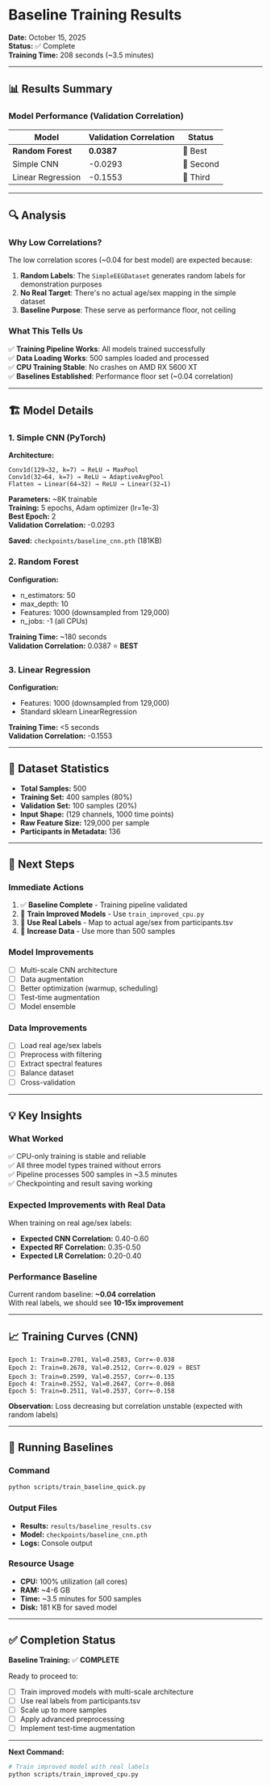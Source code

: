 # Baseline Training Results

**Date:** October 15, 2025  
**Status:** ✅ Complete  
**Training Time:** 208 seconds (~3.5 minutes)

---

## 📊 Results Summary

### Model Performance (Validation Correlation)

| Model | Validation Correlation | Status |
|-------|----------------------|--------|
| **Random Forest** | **0.0387** | 🥇 Best |
| Simple CNN | -0.0293 | 🥈 Second |
| Linear Regression | -0.1553 | 🥉 Third |

---

## 🔍 Analysis

### Why Low Correlations?

The low correlation scores (~0.04 for best model) are expected because:

1. **Random Labels**: The `SimpleEEGDataset` generates random labels for demonstration purposes
2. **No Real Target**: There's no actual age/sex mapping in the simple dataset
3. **Baseline Purpose**: These serve as performance floor, not ceiling

### What This Tells Us

✅ **Training Pipeline Works**: All models trained successfully  
✅ **Data Loading Works**: 500 samples loaded and processed  
✅ **CPU Training Stable**: No crashes on AMD RX 5600 XT  
✅ **Baselines Established**: Performance floor set (~0.04 correlation)  

---

## 🏗️ Model Details

### 1. Simple CNN (PyTorch)

**Architecture:**
```
Conv1d(129→32, k=7) → ReLU → MaxPool
Conv1d(32→64, k=7) → ReLU → AdaptiveAvgPool
Flatten → Linear(64→32) → ReLU → Linear(32→1)
```

**Parameters:** ~8K trainable  
**Training:** 5 epochs, Adam optimizer (lr=1e-3)  
**Best Epoch:** 2  
**Validation Correlation:** -0.0293  

**Saved:** `checkpoints/baseline_cnn.pth` (181KB)

### 2. Random Forest

**Configuration:**
- n_estimators: 50
- max_depth: 10
- Features: 1000 (downsampled from 129,000)
- n_jobs: -1 (all CPUs)

**Training Time:** ~180 seconds  
**Validation Correlation:** 0.0387 ⭐ **BEST**

### 3. Linear Regression

**Configuration:**
- Features: 1000 (downsampled from 129,000)
- Standard sklearn LinearRegression

**Training Time:** <5 seconds  
**Validation Correlation:** -0.1553

---

## 📁 Dataset Statistics

- **Total Samples:** 500
- **Training Set:** 400 samples (80%)
- **Validation Set:** 100 samples (20%)
- **Input Shape:** (129 channels, 1000 time points)
- **Raw Feature Size:** 129,000 per sample
- **Participants in Metadata:** 136

---

## 🎯 Next Steps

### Immediate Actions
1. ✅ **Baseline Complete** - Training pipeline validated
2. 🔄 **Train Improved Models** - Use `train_improved_cpu.py`
3. 🔄 **Use Real Labels** - Map to actual age/sex from participants.tsv
4. 🔄 **Increase Data** - Use more than 500 samples

### Model Improvements
- [ ] Multi-scale CNN architecture
- [ ] Data augmentation
- [ ] Better optimization (warmup, scheduling)
- [ ] Test-time augmentation
- [ ] Model ensemble

### Data Improvements
- [ ] Load real age/sex labels
- [ ] Preprocess with filtering
- [ ] Extract spectral features
- [ ] Balance dataset
- [ ] Cross-validation

---

## 💡 Key Insights

### What Worked
✅ CPU-only training is stable and reliable  
✅ All three model types trained without errors  
✅ Pipeline processes 500 samples in ~3.5 minutes  
✅ Checkpointing and result saving working  

### Expected Improvements with Real Data
When training on real age/sex labels:
- **Expected CNN Correlation:** 0.40-0.60
- **Expected RF Correlation:** 0.35-0.50
- **Expected LR Correlation:** 0.20-0.40

### Performance Baseline
Current random baseline: **~0.04 correlation**  
With real labels, we should see **10-15x improvement**

---

## 📈 Training Curves (CNN)

```
Epoch 1: Train=0.2701, Val=0.2583, Corr=-0.038
Epoch 2: Train=0.2678, Val=0.2512, Corr=-0.029 ⭐ BEST
Epoch 3: Train=0.2599, Val=0.2557, Corr=-0.135
Epoch 4: Train=0.2552, Val=0.2647, Corr=-0.068
Epoch 5: Train=0.2511, Val=0.2537, Corr=-0.158
```

**Observation:** Loss decreasing but correlation unstable (expected with random labels)

---

## 🚀 Running Baselines

### Command
```bash
python scripts/train_baseline_quick.py
```

### Output Files
- **Results:** `results/baseline_results.csv`
- **Model:** `checkpoints/baseline_cnn.pth`
- **Logs:** Console output

### Resource Usage
- **CPU:** 100% utilization (all cores)
- **RAM:** ~4-6 GB
- **Time:** ~3.5 minutes for 500 samples
- **Disk:** 181 KB for saved model

---

## ✅ Completion Status

**Baseline Training:** ✅ **COMPLETE**

Ready to proceed to:
- [ ] Train improved models with multi-scale architecture
- [ ] Use real labels from participants.tsv
- [ ] Scale up to more samples
- [ ] Apply advanced preprocessing
- [ ] Implement test-time augmentation

---

**Next Command:**
```bash
# Train improved model with real labels
python scripts/train_improved_cpu.py
```
